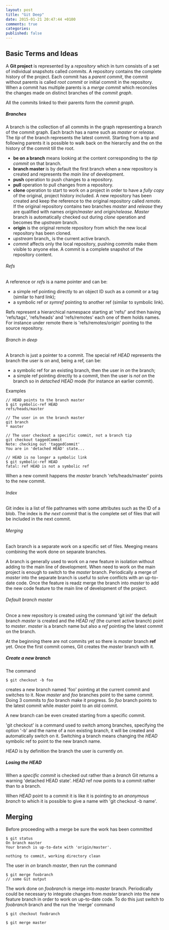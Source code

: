 ```yaml
---
layout: post
title: "Git Deep"
date: 2015-01-21 20:47:44 +0100
comments: true
categories:
published: false
---
```

## Basic Terms and Ideas
A __Git project__ is represented by a _repository_ which in turn consists of a set of individual snapshots called _commits_. A repository contains the complete history of the project. Each commit has a _parent commit_, the commit without parents is called _root commit_ or initial commit in the repository. When a commit has multiple parents is a _merge commit_ which reconciles the changes made on distinct branches of the _commit graph_.

All the commits linked to their parents form the _commit graph_.

##### Branches
A branch is the collection of all commits in the graph representing a branch of the commit graph. Each brach has a name such as _master_ or _release_. The _tip_ of the branch represents the latest commit. Starting from a tip and following parents it is possible to walk back on the hierarchy and the on the history of the commit till the root.

- __be on a branch__ means looking at the content corresponding to the _tip commit_ on that branch.
- __branch master__ is by default the first branch when a new repository is created and represents the _main line_ of development.
- __push__ operation to push changes to a repository.
- __pull__ operation to pull changes from a repository.
- __clone__ operation to start to work on a project in order to have a _fully copy_ of the original, project history included. A new repository has been created and keep the reference to the original repository called _remote_. If the original repository contains two branches _master_ and _release_ they are qualified with names _origin/master_ and _origin/release_. _Master_ branch is automatically checked out during _clone_ operation and becomes the _upstream_ branch.
- __origin__ is the original remote repository from which the new local repository has been cloned.
- _upstream_ branch_ is the current active branch.
- _commit_ affects only the local repository, pushing commits make them visible to anyone else. A commit is a complete snapshot of the repository content.

###### Refs
A reference or _refs_ is a name pointer and can be:

- a simple ref pointing directly to an object ID such as a commit or a tag (similar to hard link);
- a symbolic ref or _symref_ pointing to another ref (similar to symbolic link).

Refs represent a hierarchical namespace starting at 'refs/' and then having 'refs/tags', 'refs/heads' and 'refs/remotes' each one of them holds names. For instance under remote there is 'refs/remotes/origin' pointing to the source repository.

###### Branch in deep
A branch is just a pointer to a commit. The special ref _HEAD_ represents the branch the user is _on_ and, being a ref, can be:

- a symbolic ref for an existing branch, then the user in _on_ the branch;
- a simple ref pointing directly to a commit, then the user is _not on_ the branch so in _detached HEAD_ mode (for instance an earlier commit).

Examples

    // HEAD points to the branch master
    $ git symbolic-ref HEAD
    refs/heads/master

    // The user in on the branch master
    git branch
    * master

    // The user checkout a specific commit, not a branch tip
    git checkout taggedCommit
    Note: checking out 'taggedCommit'
    You are in 'detached HEAD' state...

    // HEAD is no longer a symbolic link
    $ git symbolic-ref HEAD
    fatal: ref HEAD is not a symbolic ref

When a new commit happens the _master_ branch 'refs/heads/master' points to the new commit.

###### Index
Git index is a list of file pathnames with some attributes such as the ID of a blob. The index is _the next commit_ that is the complete set of files that will be included in the next commit.

###### Merging
Each branch is a separate work on a specific set of files. Meeging means combining the work done on separate branches.

A branch is generally used to work on a new feature in isolation without adding to the main line of development. When need to work on the main project is enough to switch to the _master_ branch. Periodically a merge of _master_ into the separate branch is useful to solve conflicts with an up-to-date code. Once the feature is readz merge the branch into _master_ to add the new code feature to the main line of development of the project.

###### Default branch master
Once a new repository is created using the command 'git init' the default branch _master_ is created and the _HEAD ref_ (the current active branch) point to _master_. _master_ is a branch name but also a _ref_ pointing the latest commit on the branch.

At the beginning there are not commits yet so there is _master_ branch __ref__ yet. Once the first commit comes, Git creates the _master_ branch with it.

##### Create a new branch
The command

    $ git checkout -b foo

creates a new branch named 'foo' pointing at the current commit and switches to it. Now _master_ and _foo_ branches point to the same commit. Doing 3 commits to _foo_ branch make it progress. So _foo_ branch points to the latest commit while _master_ point to an old commit.

A new branch can be even created starting from a specific commit.

'git checkout' is a command used to switch among branches, specifying the option '-b' and the name of a non existing branch, it will be created and automatically switch on it. Switching a branch means changing the _HEAD_ symbolic ref to point to the new branch name.

_HEAD_ is by definition the branch the user is currently _on_.

##### Losing the HEAD
When a _specific commit_ is checked out rather than a _branch_ Git returns a warning 'detached HEAD state'. _HEAD_ ref now points to a commit rather than to a branch.

When _HEAD_ point to a commit it is like it is pointing to an _anonymous branch_ to which it is possible to give a name with 'git checkout -b name'.

## Merging
Before proceeding with a merge be sure the work has been committed

    $ git status
    On branch master
    Your branch is up-to-date with 'origin/master'.

    nothing to commit, working directory clean

The user in _on_ branch _master_, then run the command

    $ git merge foobranch
    // some Git output

The work done on _foobranch_ is merge into _master_ branch. Periodically could be necessary to integrate changes from _master_ branch into the new feature branch in order to work on up-to-date code. To do this just switch to _foobranch_ branch and the run the 'merge' command

    $ git checkout foobranch

    $ git merge master
